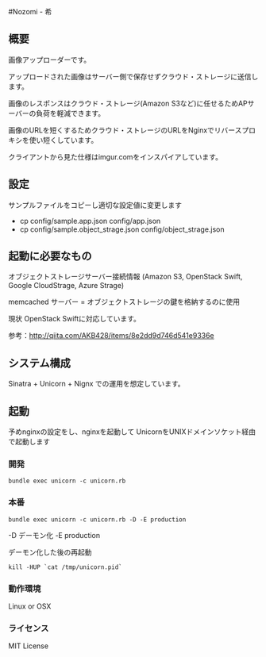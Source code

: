#Nozomi - 希

## 概要

画像アップローダーです。

アップロードされた画像はサーバー側で保存せずクラウド・ストレージに送信します。

画像のレスポンスはクラウド・ストレージ(Amazon S3など)に任せるためAPサーバーの負荷を軽減できます。

画像のURLを短くするためクラウド・ストレージのURLをNginxでリバースプロキシを使い短くしています。

クライアントから見た仕様はimgur.comをインスパイアしています。

## 設定
サンプルファイルをコピーし適切な設定値に変更します

* cp config/sample.app.json config/app.json
* cp config/sample.object_strage.json config/object_strage.json

## 起動に必要なもの

オブジェクトストレージサーバー接続情報 (Amazon S3, OpenStack Swift, Google CloudStrage, Azure Strage)

memcached サーバー = オブジェクトストレージの鍵を格納するのに使用

現状 OpenStack Swiftに対応しています。

参考：http://qiita.com/AKB428/items/8e2dd9d746d541e9336e

## システム構成

Sinatra + Unicorn + Nignx での運用を想定しています。

## 起動

予めnginxの設定をし、nginxを起動して
UnicornをUNIXドメインソケット経由で起動します

### 開発

```
bundle exec unicorn -c unicorn.rb
```

### 本番

```
bundle exec unicorn -c unicorn.rb -D -E production
```
-D デーモン化
-E production

デーモン化した後の再起動

```
kill -HUP `cat /tmp/unicorn.pid`
```

### 動作環境

Linux or OSX

### ライセンス

MIT License